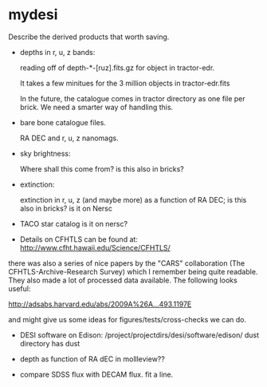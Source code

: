 # mydesi

Describe the derived products that worth saving.

* depths in r, u, z bands:

   reading off of depth-\*-[ruz].fits.gz for object
   in tractor-edr. 

   It takes a few minitues for the 3 million objects in tractor-edr.fits

   In the future, the catalogue comes in tractor directory
   as one file per brick. We need a smarter way of handling 
   this.

* bare bone catalogue files.
  
  RA DEC and r, u, z nanomags.

* sky brightness:

   Where shall this come from?
   is this also in bricks?

* extinction:
   
   extinction in r, u, z (and maybe more) as a function of RA DEC;
   is this also in bricks?
   is it on Nersc

* TACO star catalog
   is it on nersc?

* Details on CFHTLS can be found at:
http://www.cfht.hawaii.edu/Science/CFHTLS/

there was also a series of nice papers by the "CARS" collaboration (The CFHTLS-Archive-Research Survey) which I remember being quite readable.  They also made a lot of processed data available.  The following looks useful:

http://adsabs.harvard.edu/abs/2009A%26A...493.1197E

and might give us some ideas for figures/tests/cross-checks we can do.

* DESI software on Edison: /project/projectdirs/desi/software/edison/
  dust directory has dust

* depth as function of RA dEC in mollleview??

* compare SDSS flux with DECAM flux.
  fit a line. 
